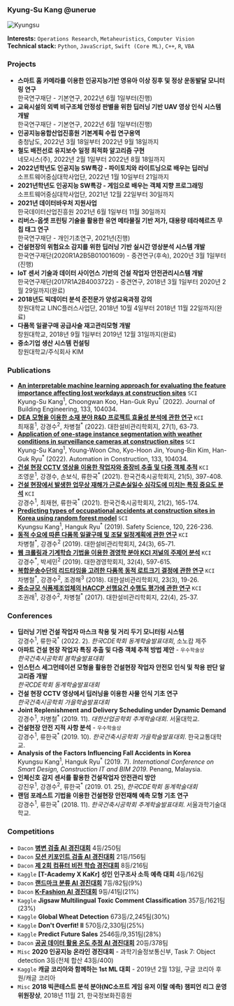 ### Kyung-Su Kang @unerue

<img alt="Kyungsu" src="https://img.shields.io/badge/Created%20by-Kyungsu-orange.svg?style=flat&colorA=E1523D&colorB=blue" />

**Interests:** `Operations Research`, `Metaheuristics`, `Computer Vision` <br>
**Technical stack:** `Python`, `JavaScript`, `Swift (Core ML)`, `C++`, `R`, `VBA`

### Projects
* **스마트 홈 카메라를 이용한 인공지능기반 영유아 이상 징후 및 정상 운동발달 모니터링 연구**<br>한국연구재단 - 기본연구, 2022년 6월 1일부터(진행)
* **교육시설의 외벽 비구조체 안정성 판별을 위한 딥러닝 기반 UAV 영상 인식 시스템 개발**<br>한국연구재단 - 기본연구, 2022년 6월 1일부터(진행)
* **인공지능융합산업진흥원 기본계획 수립 연구용역**<br>충청남도, 2022년 3월 18일부터 2022년 9월 18일까지
* **철도 배전선로 유지보수 일정 최적화 알고리즘 구현**<br>네모시스(주), 2022년 2월 1일부터 2022년 8월 18일까지
* **2022년학년도 인공지능 SW특강 - 파이토치와 라이트닝으로 배우는 딥러닝**<br>소프트웨어중심대학사업단, 2022년 1월 10일부터 21일까지
* **2021년학년도 인공지능 SW특강 - 게임으로 배우는 객체 지향 프로그래밍**<br>소프트웨어중심대학사업단, 2021년 12월 22일부터 30일까지
* **2021년 데이터바우처 지원사업**<br>한국데이터산업진흥원 2021년 6월 1일부터 11월 30일까지
* **리버스-옵셋 프린팅 기술을 활용한 유연 메타물질 기반 저가, 대용량 테라헤르츠 무칩 태그 연구**<br>한국연구재단 - 개인기초연구, 2021년(진행)
* **건설현장의 위험요소 감지를 위한 딥러닝 기반 실시간 영상분석 시스템 개발**<br>한국연구재단(2020R1A2B5B01001609) - 중견연구(후속), 2020년 3월 1일부터(진행)
* **IoT 센서 기술과 데이터 사이언스 기반의 건설 작업자 안전관리시스템 개발**<br>한국연구재단(2017R1A2B4003722) - 중견연구, 2018년 3월 1일부터 2020년 2월 29일까지(완료)
* **2018년도 빅데이터 분석 준전문가 양성교육과정 강의**<br>창원대학교 LINC플러스사업단, 2018년 10월 4일부터 2018년 11월 22일까지(완료)
* **다품목 일괄구매 공급사슬 재고관리모형 개발**<br>창원대학교, 2018년 9월 1일부터 2019년 12월 31일까지(완료)
* **중소기업 생산 시스템 컨설팅**<br>창원대학교/주식회사 KIM

### Publications
* **<a href="">An interpretable machine learning approach for evaluating the feature importance affecting lost workdays at construction sites</a>** `SCI`<br>Kyung-Su Kang<sup>1</sup>, Choongwan Koo, Han-Guk Ryu<sup>*</sup> (2022). Journal of Building Engineering, 133, 104034.
* **<a href="">DEA 모형을 이용한 소재 분야 R&D 프로젝트 효율성 분석에 관한 연구</a>** `KCI`<br>최재홍<sup>1</sup>, 강경수<sup>2</sup>, 차병철<sup>*</sup> (2022). 대한설비관리학회지, 27(1), 63-73.
* **<a href="https://www.sciencedirect.com/science/article/pii/S0926580521004854">Application of one-stage instance segmentation with weather conditions in surveillance cameras at construction sites</a>** `SCI`<br>Kyung-Su Kang<sup>1</sup>, Young-Woon Cho, Kyo-Hoon Jin, Young-Bin Kim, Han-Guk Ryu<sup>*</sup> (2022). Automation in Construction, 133, 104034.
* **<a href="https://www.kci.go.kr/kciportal/ci/sereArticleSearch/ciSereArtiView.kci?sereArticleSearchBean.artiId=ART002766264">건설 현장 CCTV 영상을 이용한 작업자와 중장비 추출 및 다중 객체 추적</a>** `KCI`<br>조영운<sup>1</sup>, 강경수, 손보식, 류한국<sup>*</sup> (2021). 한국건축시공학회지, 21(5), 397-408.
* **<a href="https://www.kci.go.kr/kciportal/ci/sereArticleSearch/ciSereArtiView.kci?sereArticleSearchBean.artiId=ART002707007">건설 현장에서 발생한 업무상 재해가 근로손실일수 심각도에 미치는 특징 중요도 분석</a>** `KCI`<br>강경수<sup>1</sup>, 최재현, 류한국<sup>*</sup> (2021). 한국건축시공학회지, 21(2), 165-174.
* **<a href="https://www.sciencedirect.com/science/article/pii/S0925753519301110">Predicting types of occupational accidents at construction sites in Korea using random forest model</a>** `SCI`<br>Kyungsu Kang<sup>1</sup>, Hanguk Ryu<sup>*</sup> (2019). Safety Science, 120, 226-236.
* **<a href="https://www.kci.go.kr/kciportal/ci/sereArticleSearch/ciSereArtiView.kci?sereArticleSearchBean.artiId=ART002511741">동적 수요에 따른 다품목 일괄구매 및 조달 일정계획에 관한 연구</a>** `KCI`<br>차병철<sup>*</sup>, 강경수<sup>2</sup> (2019). 대한설비관리학회지, 24(3), 65-71.
* **<a href="http://scholar.dkyobobook.co.kr/searchDetail.laf?barcode=4010027136138">웹 크롤링과 기계학습 기법을 이용한 경영학 분야 KCI 저널의 주제어 분석</a>** `KCI`<br>강경수<sup>*</sup>, 박세민<sup>2</sup> (2019). 대한경영학회지, 32(4), 597-615.
* **<a href="http://www.papersearch.net/thesis/article.asp?key=3634070">복합운송수단의 리드타임을 고려한 다품목 동적 로트크기 결정에 관한 연구</a>** `KCI`<br>차병철<sup>*</sup>, 강경수<sup>2</sup>, 조경해<sup>3</sup> (2018). 대한설비관리학회지, 23(3), 19-26.
* **<a href="http://www.papersearch.net/thesis/article.asp?key=3568990">중소규모 식품제조업체의 HACCP 선행요건 수행도 평가에 관한 연구</a>** `KCI`<br>조권래<sup>1</sup>, 강경수<sup>2</sup>, 차병철<sup>*</sup> (2017). 대한설비관리학회지, 22(4), 25-37.

### Conferences
* **딥러닝 기반 건설 작업자 마스크 착용 및 거리 두기 모니터링 시스템**<br>강경수<sup>1</sup>, 류한국<sup>*</sup> (2022. 2). _한국CDE학회 동계학술발표대회_, 소노캄 제주
* **아파트 건설 현장 작업자 특징 추출 및 다중 객체 추적 방법 제안** - `우수학술상`<br>_한국건축시공학회 봄학술발표대회_
* **인스턴스 세그먼테이션 모형을 활용한 건설현장 작업자 안전모 인식 및 착용 판단 알고리즘 개발**<br>_한국CDE학회 동계학술발표대회_
* **건설 현장 CCTV 영상에서 딥러닝을 이용한 사물 인식 기초 연구**<br>_한국건축시공학회 가을학술발표대회_
* **Joint Replenishment and Delivery Scheduling under Dynamic Demand**<br>강경수<sup>1</sup>, 차병철<sup>*</sup> (2019. 11). _대한산업공학회 추계학술대회_. 서울대학교.
* **건설현장 안전 지적 사항 분석** - `우수학술상`<br>강경수<sup>1</sup>, 류한국<sup>*</sup> (2019. 10). _한국건축시공학회 가을학술발표대회_. 한국교통대학교.
* **Analysis of the Factors Influencing Fall Accidents in Korea**<br>Kyungsu Kang<sup>1</sup>, Hanguk Ryu<sup>*</sup> (2019. 7). _International Conference on
Smart Design, Construction IT and BIM 2019_. Penang, Malaysia.
* **인체신호 감지 센서를 활용한 건설작업자 안전관리 방안**<br>강진우<sup>1</sup>, 강경수<sup>2</sup>, 류한국<sup>*</sup> (2019. 01. 25), _한국CDE학회 동계학술대회_
* **랜덤 포레스트 기법을 이용한 건설현장 안전재해 예측 모형 기초 연구**<br>강경수<sup>1</sup>, 류한국<sup>*</sup> (2018. 11). _한국건축시공학회 추계학술발표대회_. 서울과학기술대학교.

### Competitions
* `Dacon` **[병변 검출 AI 경진대회](https://dacon.io/competitions/official/235855/leaderboard/)** 4등/250팀
* `Dacon` **[모션 키포인트 검출 AI 경진대회](https://dacon.io/competitions/official/235701/leaderboard/)** 21등/156팀
* `Dacon` **[제 2회 컴퓨터 비전 학습 경진대회](https://dacon.io/competitions/official/235697/leaderboard/)** 8등/216팀
* `Kaggle` **[T-Academy X KaKr] 성인 인구조사 소득 예측 대회** 4등/162팀
* `Dacon` **[랜드마크 분류 AI 경진대회](https://dacon.io/competitions/official/235585/leaderboard/)** 7등/82팀(9%)
* `Dacon` **[K-Fashion AI 경진대회](https://dacon.io/competitions/official/235672/leaderboard/)** 9등/41팀(21%)
* `Kaggle` **Jigsaw Multilingual Toxic Comment Classification** 357등/1621팀(23%)
* `Kaggle` **Global Wheat Detection** 673등/2,245팀(30%)
* `Kaggle` **Don't Overfit! II** 570등/2,330팀(25%)
* `Kaggle` **Predict Future Sales** 2546등/9,351팀(28%)
* `Dacon` **[공공 데이터 활용 온도 추정 AI 경진대회](https://dacon.io/competitions/official/235584/overview/)** 20등/378팀
* `Misc` **2020 인공지능 온라인 경진대회** - 과학기술정보통신부, Task 7: Object detection 3등(전체 합산 43등/400)
* `Kaggle` **캐글 코리아와 함께하는 1st ML 대회** - 2019년 2월 13일, 구글 코리아 후원/캐글 코리아
* `Misc` **2018 빅콘테스트 분석 분야(NC소프트 게임 유저 이탈 예측) 챔피언 리그 운영위원장상**, 2018년 11월 21, 한국정보화진흥원
